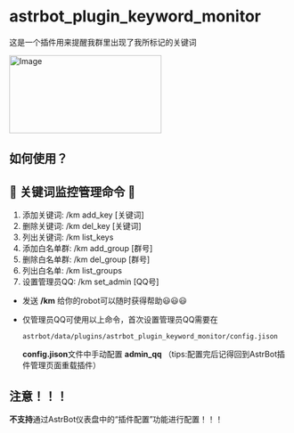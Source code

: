 # astrbot_plugin_keyword_monitor
这是一个插件用来提醒我群里出现了我所标记的关键词

<img width="273" height="140" alt="Image" src="https://github.com/user-attachments/assets/a762b603-fad6-457a-8224-7c93b51b68d3" />

## 如何使用？

🔑 关键词监控管理命令 🔑
----------------------
1. 添加关键词: /km add_key [关键词]
2. 删除关键词: /km del_key [关键词]
3. 列出关键词: /km list_keys
4. 添加白名单群: /km add_group [群号]
5. 删除白名单群: /km del_group [群号]
6. 列出白名单: /km list_groups
7. 设置管理员QQ: /km set_admin [QQ号]



- 发送 **/km** 给你的robot可以随时获得帮助😃😃😃

- 仅管理员QQ可使用以上命令，首次设置管理员QQ需要在

  ```  
  astrbot/data/plugins/astrbot_plugin_keyword_monitor/config.jison
  ```

  **config.jison**文件中手动配置 **admin_qq** （tips:配置完后记得回到AstrBot插件管理页面重载插件）

  

## 注意！！！

**不支持**通过AstrBot仪表盘中的“插件配置”功能进行配置！！！
